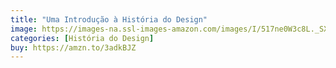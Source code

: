 ```yaml
---
title: "Uma Introdução à História do Design"
image: https://images-na.ssl-images-amazon.com/images/I/517ne0W3c8L._SX352_BO1,204,203,200_.jpg
categories: [História do Design]
buy: https://amzn.to/3adkBJZ
---
```

